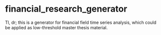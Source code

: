 # financial_research_generator
Tl, dr; this is a generator for financial field time series analysis, which could be applied as low-threshold master thesis material.
